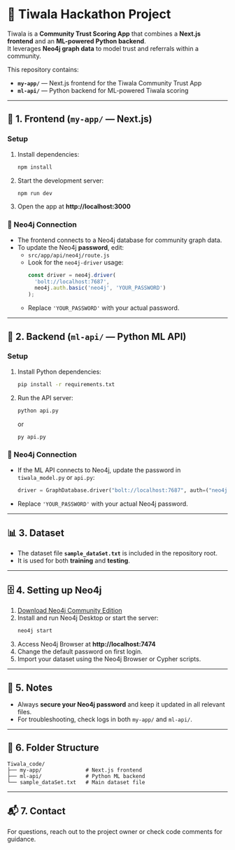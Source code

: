 # 🌱 Tiwala Hackathon Project  

Tiwala is a **Community Trust Scoring App** that combines a **Next.js frontend** and an **ML-powered Python backend**.  
It leverages **Neo4j graph data** to model trust and referrals within a community.  

This repository contains:  
- **`my-app/`** — Next.js frontend for the Tiwala Community Trust App  
- **`ml-api/`** — Python backend for ML-powered Tiwala scoring  

---

## 🚀 1. Frontend (`my-app/` — Next.js)  

### Setup  
1. Install dependencies:  
   ```sh
   npm install
   ```  
2. Start the development server:  
   ```sh
   npm run dev
   ```  
3. Open the app at **http://localhost:3000**  

### 🔗 Neo4j Connection  
- The frontend connects to a Neo4j database for community graph data.  
- To update the Neo4j **password**, edit:  
  - `src/app/api/neo4j/route.js`  
  - Look for the `neo4j-driver` usage:  
    ```js
    const driver = neo4j.driver(
      'bolt://localhost:7687',
      neo4j.auth.basic('neo4j', 'YOUR_PASSWORD')
    );
    ```  
  - Replace `'YOUR_PASSWORD'` with your actual password.  

---

## 🤖 2. Backend (`ml-api/` — Python ML API)  

### Setup  
1. Install Python dependencies:  
   ```sh
   pip install -r requirements.txt
   ```  
2. Run the API server:  
   ```sh
   python api.py
   ```  
   or  
   ```sh
   py api.py
   ```  

### 🔗 Neo4j Connection  
- If the ML API connects to Neo4j, update the password in `tiwala_model.py` or `api.py`:  
  ```python
  driver = GraphDatabase.driver("bolt://localhost:7687", auth=("neo4j", "YOUR_PASSWORD"))
  ```  
- Replace `'YOUR_PASSWORD'` with your actual Neo4j password.  

---

## 📊 3. Dataset  

- The dataset file **`sample_dataSet.txt`** is included in the repository root.  
- It is used for both **training** and **testing**.  

---

## 🗄 4. Setting up Neo4j  

1. [Download Neo4j Community Edition](https://neo4j.com/download/)  
2. Install and run Neo4j Desktop or start the server:  
   ```sh
   neo4j start
   ```  
3. Access Neo4j Browser at **http://localhost:7474**  
4. Change the default password on first login.  
5. Import your dataset using the Neo4j Browser or Cypher scripts.  

---

## 📝 5. Notes  

- Always **secure your Neo4j password** and keep it updated in all relevant files.  
- For troubleshooting, check logs in both `my-app/` and `ml-api/`.  

---

## 📂 6. Folder Structure  

```
Tiwala_code/
├── my-app/              # Next.js frontend
├── ml-api/              # Python ML backend
└── sample_dataSet.txt   # Main dataset file
```  

---

## 📬 7. Contact  

For questions, reach out to the project owner or check code comments for guidance.  
